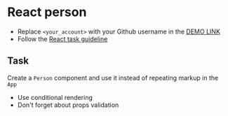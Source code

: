 # React person
- Replace `<your_account>` with your Github username in the [DEMO LINK](https://VeronikaLushchik.github.io/react_person/)
- Follow the [React task guideline](https://github.com/mate-academy/react_task-guideline#react-tasks-guideline)

## Task
Create a `Person` component and use it instead of repeating markup in the `App`

- Use conditional rendering
- Don't forget about props validation
